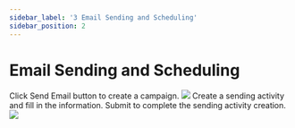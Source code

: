```yaml
---
sidebar_label: '3 Email Sending and Scheduling'
sidebar_position: 2
---
```


# Email Sending and Scheduling
Click Send Email button to create a campaign.
![](/img/email/guide_12.png)
Create a sending activity and fill in the information. Submit to complete the sending activity creation.
![](/img/email/guide_13.png)
